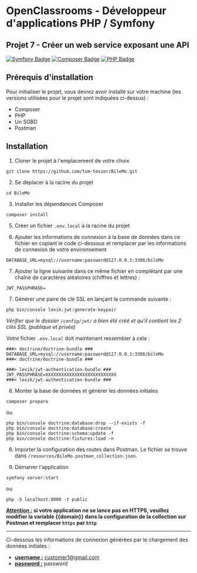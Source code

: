# OpenClassrooms - Développeur d'applications PHP / Symfony
## Projet 7 - Créer un web service exposant une API

[![Symfony Badge](https://img.shields.io/badge/Symfony-5.4-000000?style=flat-square&logo=symfony&logoColor=white/)](https://symfony.com/)
[![Composer Badge](https://img.shields.io/badge/Composer-2.4-6c3e22?style=flat-square&logo=composer&logoColor=white/)](https://getcomposer.org/)
[![PHP Badge](https://img.shields.io/badge/PHP-7.4-7a86b8?style=flat-square&logo=php&logoColor=white/)](https://www.php.net/)

## Prérequis d'installation

Pour initialiser le projet, vous devrez avoir installé sur votre machine (les versions utilisées pour le projet sont indiquées ci-dessus) :
- Composer
- PHP
- Un SGBD
- Postman

## Installation

1. Cloner le projet à l'emplacement de votre choix
```shell
git clone https://github.com/tom-texier/BileMo.git
```

2. Se déplacer à la racine du projet
```shell
cd BileMo
```

3. Installer les dépendances Composer
```shell
composer install
```

5. Créer un fichier `.env.local` à la racine du projet

6. Ajouter les informations de connexion à la base de données dans ce fichier en copiant le code ci-dessous et remplacer par les informations de connexion de votre environnement
```dotenv
DATABASE_URL=mysql://username:password@127.0.0.1:3306/bileMo
```

7. Ajouter la ligne suivante dans ce même fichier en complétant par une chaîne de caractères aléatoires (chiffres et lettres) :
```dotenv
JWT_PASSPHRASE=
```

7. Générer une paire de clé SSL en lançant la commande suivante :
```shell
php bin/console lexik:jwt:generate-keypair
```
*Vérifier que le dossier `/config/jwt/` a bien été créé et qu'il contient les 2 clés SSL (publique et privée)*

Votre fichier `.env.local` doit maintenant ressembler à cela :
```dotenv
###> doctrine/doctrine-bundle ###
DATABASE_URL=mysql://username:password@127.0.0.1:3306/bileMo
###< doctrine/doctrine-bundle ###

###> lexik/jwt-authentication-bundle ###
JWT_PASSPHRASE=XXXXXXXXXXXXXXXXXXXXXXXXXXX
###< lexik/jwt-authentication-bundle ###
```

8. Monter la base de données et générer les données initiales
```shell
composer prepare
```
ou
```shell
php bin/console doctrine:database:drop --if-exists -f
php bin/console doctrine:database:create
php bin/console doctrine:schema:update -f
php bin/console doctrine:fixtures:load -n
```

8. Importer la configuration des routes dans Postman. Le fichier se trouve dans `/resources/BileMo.postman_collection.json`.


10. Démarrer l'application
```shell
symfony server:start
```
ou
```shell
php -S localhost:8000 -t public
```
**<u>Attention :</u> si votre application ne se lance pas en HTTPS, veuillez modifier la variable {{domain}} dans la configuration de la collection sur Postman et remplacer `https` par `http`**


---

Ci-dessous les informations de connexion générées par le chargement des données initiales :

- <u>**username :**</u> customer1@gmail.com
- <u>**password :**</u> password
